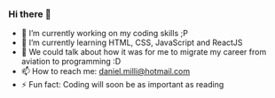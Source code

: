 ### Hi there 👋

- 🔭 I’m currently working on my coding skills ;P
- 🌱 I’m currently learning HTML, CSS, JavaScript and ReactJS
- 💬 We could talk about how it was for me to migrate my career from aviation to programming :D
- 📫 How to reach me: daniel.milli@hotmail.com
- ⚡ Fun fact: Coding will soon be as important as reading
